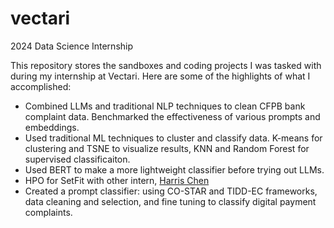 # vectari
2024 Data Science Internship

This repository stores the sandboxes and coding projects I was tasked with during my internship at Vectari. Here are some of the highlights of what I accomplished: 
- Combined LLMs and traditional NLP techniques to clean CFPB bank complaint data. Benchmarked the effectiveness of various prompts and embeddings.
- Used traditional ML techniques to cluster and classify data. K-means for clustering and TSNE to visualize results, KNN and Random Forest for supervised classificaiton.
- Used BERT to make a more lightweight classifier before trying out LLMs.
- HPO for SetFit with other intern, [Harris Chen]([url](https://github.com/Harris-Chen0))
- Created a prompt classifier: using CO-STAR and TIDD-EC frameworks, data cleaning and selection, and fine tuning to classify digital payment complaints. 
